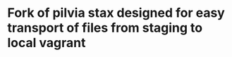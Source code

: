 Fork of pilvia stax designed for easy transport of files from staging to local vagrant
======================================================================================

